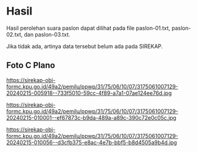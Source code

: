 # Hasil

Hasil perolehan suara paslon dapat dilihat pada file paslon-01.txt, paslon-02.txt, dan paslon-03.txt.

Jika tidak ada, artinya data tersebut belum ada pada SIREKAP.

## Foto C Plano

https://sirekap-obj-formc.kpu.go.id/49a2/pemilu/ppwp/31/75/06/10/07/3175061007129-20240215-005918--733f5010-59cc-4f89-a7a1-07ae124ee76d.jpg

https://sirekap-obj-formc.kpu.go.id/49a2/pemilu/ppwp/31/75/06/10/07/3175061007129-20240215-010001--ef67873c-b9da-489a-a89c-390c72e0c05c.jpg

https://sirekap-obj-formc.kpu.go.id/49a2/pemilu/ppwp/31/75/06/10/07/3175061007129-20240215-010056--d3cfb375-e8ac-4e7b-bbf5-b8d4505a9b4d.jpg

